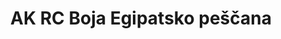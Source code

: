 ---
layout: product
title: "AK RC Boja Egipatsko peščana"
price: "330" 
desc: "Acrylic Laquer 10mL"
img_path: "/assets/img/RC101.jpg"
brand: "AK "
available: true
special_offer: false
new: false
soon: false
cat: "020000"
subcat: "020200"
subsubcat: "020201"
sifra: "RC101"
popular: false
---